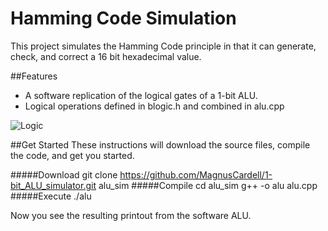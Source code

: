 Hamming Code Simulation
========

This project simulates the Hamming Code principle in that it can generate, check, and correct a 16 bit hexadecimal value. 


##Features
- A software replication of the logical gates of a 1-bit ALU. 
- Logical operations defined in blogic.h and combined in alu.cpp

![Logic](magnuscardell.github.com/1-bit_ALU_simulator/alu1.png)

##Get Started
These instructions will download the source files, compile the code, and get you started.

#####Download
    git clone https://github.com/MagnusCardell/1-bit_ALU_simulator.git alu_sim
#####Compile
    cd alu_sim
    g++ -o alu alu.cpp 
#####Execute
    ./alu

Now you see the resulting printout from the software ALU.

